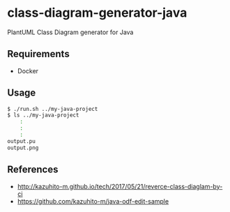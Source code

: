 # class-diagram-generator-java

PlantUML Class Diagram generator for Java

## Requirements
- Docker

## Usage

```bash
$ ./run.sh ../my-java-project
$ ls ../my-java-project
    :
    :
    :
output.pu
output.png
```

## References
- http://kazuhito-m.github.io/tech/2017/05/21/reverce-class-diaglam-by-ci
- https://github.com/kazuhito-m/java-odf-edit-sample
